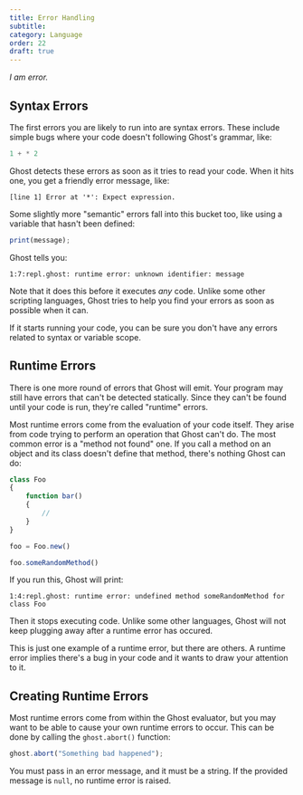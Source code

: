 ```yaml
---
title: Error Handling
subtitle:
category: Language
order: 22
draft: true
---
```


_I am error._

## Syntax Errors

The first errors you are likely to run into are syntax errors. These include simple bugs where your code doesn't following Ghost's grammar, like:

```typescript
1 + * 2
```

Ghost detects these errors as soon as it tries to read your code. When it hits one, you get a friendly error message, like:

```
[line 1] Error at '*': Expect expression.
```

Some slightly more "semantic" errors fall into this bucket too, like using a variable that hasn't been defined:

```typescript
print(message);
```

Ghost tells you:

```
1:7:repl.ghost: runtime error: unknown identifier: message
```

Note that it does this before it executes _any_ code. Unlike some other scripting languages, Ghost tries to help you find your errors as soon as possible when it can.

If it starts running your code, you can be sure you don't have any errors related to syntax or variable scope.

## Runtime Errors

There is one more round of errors that Ghost will emit. Your program may still have errors that can't be detected statically. Since they can't be found until your code is run, they're called "runtime" errors.

Most runtime errors come from the evaluation of your code itself. They arise from code trying to perform an operation that Ghost can't do. The most common error is a "method not found" one. If you call a method on an object and its class doesn't define that method, there's nothing Ghost can do:

```typescript
class Foo
{
    function bar()
    {
        //
    }
}

foo = Foo.new()

foo.someRandomMethod()
```

If you run this, Ghost will print:

```
1:4:repl.ghost: runtime error: undefined method someRandomMethod for class Foo
```

Then it stops executing code. Unlike some other languages, Ghost will not keep plugging away after a runtime error has occured.

This is just one example of a runtime error, but there are others. A runtime error implies there's a bug in your code and it wants to draw your attention to it.

## Creating Runtime Errors

Most runtime errors come from within the Ghost evaluator, but you may want to be able to cause your own runtime errors to occur. This can be done by calling the `ghost.abort()` function:

```typescript
ghost.abort("Something bad happened");
```

You must pass in an error message, and it must be a string. If the provided message is `null`, no runtime error is raised.
